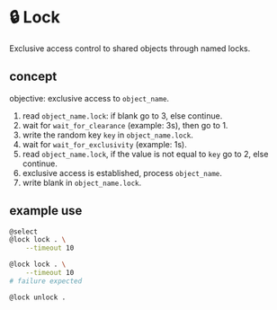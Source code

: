 # 🔒 Lock

Exclusive access control to shared objects through named locks.

## concept

objective: exclusive access to `object_name`.

1. read `object_name.lock`: if blank go to 3, else continue.
2. wait for `wait_for_clearance` (example: 3s), then go to 1.
3. write the random key `key` in `object_name.lock`.
4. wait for `wait_for_exclusivity` (example: 1s).
5. read `object_name.lock`, if the value is not equal to `key` go to 2, else continue.
6. exclusive access is established, process `object_name`.
7. write blank in `object_name.lock`.

## example use

```bash
@select
@lock lock . \
    --timeout 10

@lock lock . \
    --timeout 10
# failure expected

@lock unlock .
```